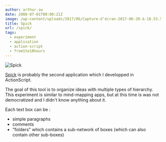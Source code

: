```yaml
---
author: arthur.sw
date: 2008-07-01T00:00:21Z
image: /wp-content/uploads/2017/06/Capture-d’écran-2017-06-20-à-18.53.54-thumb.png
title: Spick
url: /spick/
tags:
  - experiment
  - application
  - action-script
  - from1to18hours
---
```


![Spick](/wp-content/uploads/2017/06/Capture-d’écran-2017-06-20-à-18.53.54.png)

[Spick](/old/Spick.html) is probably the second application which I developped in ActionScript.

The goal of this tool is to organize ideas with multiple types of hierarchy. This experiment is similar to mind-mapping apps, but at this time is was not democratized and I didn't know anything about it.

Each text box can be :
 - simple paragraphs
 - comments
 - "folders" which contains a sub-network of boxes (which can also contain other sub-boxes)